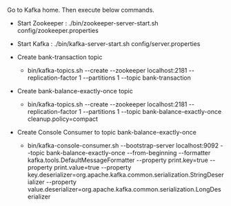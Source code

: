 Go to Kafka home. 
Then execute below commands. 

- Start Zookeeper : ./bin/zookeeper-server-start.sh config/zookeeper.properties
- Start Kafka : ./bin/kafka-server-start.sh config/server.properties





- Create bank-transaction topic
    - bin/kafka-topics.sh --create --zookeeper localhost:2181 --replication-factor 1 --partitions 1 --topic bank-transaction
- Create bank-balance-exactly-once topic
    - bin/kafka-topics.sh --create --zookeeper localhost:2181 --replication-factor 1 --partitions 1 --topic bank-balance-exactly-once cleanup.policy=compact
- Create Console Consumer to topic bank-balance-exactly-once
    - bin/kafka-console-consumer.sh --bootstrap-server localhost:9092 --topic bank-balance-exactly-once --from-beginning --formatter kafka.tools.DefaultMessageFormatter --property print.key=true --property print.value=true --property key.deserializer=org.apache.kafka.common.serialization.StringDeserializer --property value.deserializer=org.apache.kafka.common.serialization.LongDeserializer

